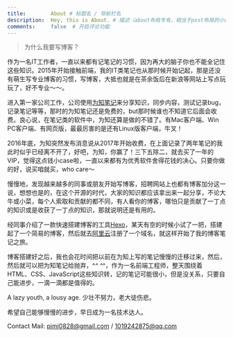 ```yaml
---
title:        About # 标题名 / 导航栏名
description:  Hey, this is About. # 描述（about布局专有，相当于post布局的小标题）
comments:     false  # 开启评论功能
---
```



> 为什么我要写博客？

作为一名IT工作者，一直以来都有记笔记的习惯，因为再大的脑子你也不能全记住这些知识。2015年开始接触前端，我的IT类笔记也从那时候开始记起，那是还没有萌生写专业博客的习惯，写博客，大抵也就是在茶余饭后在新浪等网站上写点玩玩了，好不专业～～。

进入第一家公司工作，公司使用[为知笔记](http://www.wiz.cn/)来分享知识，同步内容，测试记录bug，记录笔记等等，那时的为知笔记还是免费的，but那时候谁也不知道它后面会收费。良心说，在笔记类的软件中，为知还算是做的不错了。有Mac客户端、Win PC客户端、有网页版，最最厉害的是还有Linux版客户端，牛叉！

2016年底，为知突然发布消息说从2017年开始收费，在上面记录了两年笔记的我此时似乎已经离不开了，好吧，为知，你赢了！三下五除二，就去买了一年的VIP，觉得这点钱小case啦，一直以来都有为优秀软件舍得花钱的决心。只要你做的好，说买咱就买，who care～

慢慢地，发现越来越多的同事或朋友开始写博客，招聘网站上也都有博客加分这一说，想想也是的，在这个开源的时代，大家的知识都应该拿出来一起分享，不论大牛或小菜，每个人索取和贡献的都不同，有人看你的博客，哪怕只是贡献了一丁点的知识或是收获了一丁点的知识，那就说明还是有用的。

经同事介绍了一款快速搭建博客的工具[Hexo](https://hexo.io/zh-cn)，某天有空的时候小试了一把，搭建起了一个简易的博客，然后就去[阿里云](https://cn.aliyun.com/)注册了一个域名，就这样开始了我的博客笔记之旅。

博客搭建好之后，我也会花时间把以前在为知上写的笔记慢慢的迁移过来，然后，然后就可以把为知笔记给抛弃，^_^ ^_^，作为一名前端工程师，整天围绕着HTML、CSS、JavaScript这些知识转，记的笔记可能很小，但是没关系，只要自己能进步，一滴一滴都是值得的。

A lazy youth, a lousy age.
少壮不努力，老大徒伤悲。

希望自己能够慢慢的进步，早日成为一名技术达人。

Contact Mail: pimi0828@gmail.com / 1019242875@qq.com
